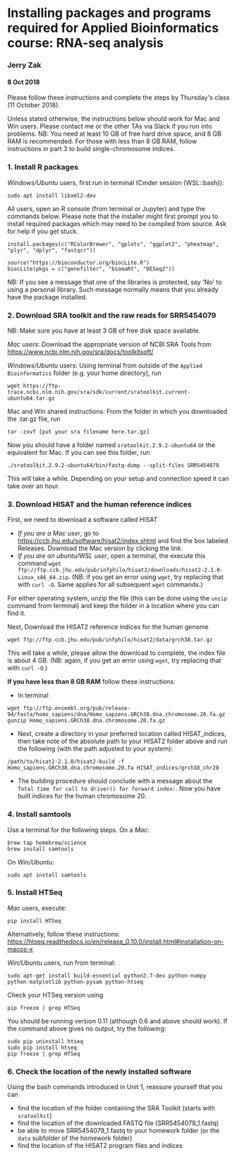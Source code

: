 # Installing packages and programs required for Applied Bioinformatics course: RNA-seq analysis
### Jerry Zak
#### 8 Oct 2018

Please follow these instructions and complete the steps by Thursday's class (11 October 2018).

Unless stated otherwise, the instructions below should work for Mac and Win users. Please contact me or the other TAs via Slack if you run into problems.
NB: You need at least 10 GB of free hard drive space, and 8 GB RAM is recommended. For those with less than 8 GB RAM, follow instructions in part 3 to build single-chromosome indices.
### 1. Install R packages
_Windows/Ubuntu_ users, first run in terminal (Cmder session {WSL::bash}):
```
sudo apt install libxml2-dev
```
All users, open an R console (from terminal or Jupyter) and type the commands below. Please note that the installer might first prompt you to install required packages which may need to be compiled from source. Ask for help if you get stuck.
```
install.packages(c("RColorBrewer", "gplots", "ggplot2", "pheatmap", "plyr", "dplyr", "fastqcr"))

source("https://bioconductor.org/biocLite.R")
biocLite(pkgs = c("genefilter", "biomaRt", "DESeq2"))
```
NB: If you see a message that one of the libraries is protected, say 'No' to using a personal library. Such message normally means that you already have the package installed.

### 2. Download SRA toolkit and the raw reads for SRR5454079
NB: Make sure you have at least 3 GB of free disk space available.

_Mac users_: Download the appropriate version of NCBI SRA Tools from https://www.ncbi.nlm.nih.gov/sra/docs/toolkitsoft/

_Windows/Ubuntu_ users: Using terminal from outside of the `Applied Bioinformatics` folder (e.g. your home directory), run
```
wget https://ftp-trace.ncbi.nlm.nih.gov/sra/sdk/current/sratoolkit.current-ubuntu64.tar.gz
```
Mac and Win shared instructions:
From the folder in which you downloaded the .tar.gz file, run
```
tar -zxvf [put your sra filename here.tar.gz]
```
Now you should have a folder named `sratoolkit.2.9.2-ubuntu64` or the equivalent for Mac. If you can see this folder, run
```
./sratoolkit.2.9.2-ubuntu64/bin/fastq-dump --split-files SRR5454079
```
This will take a while. Depending on your setup and connection speed it can take over an hour.

### 3. Download HISAT and the human reference indices
First, we need to download a software called HISAT
* *If you are a Mac user*, go to https://ccb.jhu.edu/software/hisat2/index.shtml and find the box labeled Releases. Download the Mac version by clicking the link.  
* *If you are an ubuntu/WSL user*, open a terminal, the execute this command `wget ftp://ftp.ccb.jhu.edu/pub/infphilo/hisat2/downloads/hisat2-2.1.0-Linux_x86_64.zip`. (NB: if you get an error using `wget`, try replacing that with `curl -O`.  Same applies for all subsequent `wget` commands.) 

For either operating system, unzip the file (this can be done using the `unzip` command from terminal) and keep the folder in a location where you can find it.

Next, Download the HISAT2 reference indices for the human genome 
```
wget ftp://ftp.ccb.jhu.edu/pub/infphilo/hisat2/data/grch38.tar.gz
```
This will take a while, please allow the download to complete, the index file is about 4 GB.  (NB: again, if you get an error using `wget`, try replacing that with `curl -O`.)

__If you have less than 8 GB RAM__ follow these instructions:
* In terminal
```
wget ftp://ftp.ensembl.org/pub/release-94/fasta/homo_sapiens/dna/Homo_sapiens.GRCh38.dna.chromosome.20.fa.gz
gunzip Homo_sapiens.GRCh38.dna.chromosome.20.fa.gz
```
* Next, create a directory in your preferred location called HISAT_indices, then take note of the absolute path to your HISAT2 folder above and run the following (with the path adjusted to your system):
```
/path/to/hisat2-2.1.0/hisat2-build -f Homo_sapiens.GRCh38.dna.chromosome.20.fa HISAT_indices/grch38_chr20
```
* The building procedure should conclude with a message about the `Total time for call to driver() for forward index:`. Now you have built indices for the human chromosome 20. 

### 4. Install samtools
Use a terminal for the following steps.
On a _Mac_:
```
brew tap homebrew/science
brew install samtools
```

On _Win/Ubuntu_:
```
sudo apt install samtools
```

### 5. Install HTSeq
_Mac_ users, execute:
```
pip install HTSeq
```

Alternatively, follow these instructions: https://htseq.readthedocs.io/en/release_0.10.0/install.html#installation-on-macos-x

_Win/Ubuntu_ users, run from terminal:
```
sudo apt-get install build-essential python2.7-dev python-numpy python-matplotlib python-pysam python-htseq
```
Check your HTSeq version using
```
pip freeze | grep HTSeq
```
You should be running version 0.11 (although 0.6 and above should work). If the command above gives no output, try the following:
```
sudo pip uninstall htseq
sudo pip install htseq
pip freeze | grep HTSeq
```

### 6. Check the location of the newly installed software
Using the bash commands introduced in Unit 1, reassure yourself that you can 
- find the location of the folder containing the SRA Toolkit (starts with `sratoolkit`)
- find the location of the downloaded FASTQ file (SRR5454079_1.fastq)
- be able to move SRR5454079_1.fastq to your homework folder (or the `data` subfolder of the homework folder)
- find the location of the HISAT2 program files and indices
